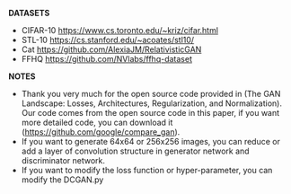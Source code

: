 **DATASETS**  
 * CIFAR-10 https://www.cs.toronto.edu/~kriz/cifar.html
 * STL-10 https://cs.stanford.edu/~acoates/stl10/
 * Cat https://github.com/AlexiaJM/RelativisticGAN
 * FFHQ https://github.com/NVlabs/ffhq-dataset

**NOTES**  
 * Thank you very much for the open source code provided in (The GAN Landscape: Losses, Architectures, Regularization, and Normalization). Our code comes from the open source code in this paper, if you want more detailed code, you can download it (https://github.com/google/compare_gan).
 * If you want to generate 64x64 or 256x256 images, you can reduce or add a layer of convolution structure in generator network and discriminator network.
 * If you want to modify the loss function or hyper-parameter, you can modify the DCGAN.py
